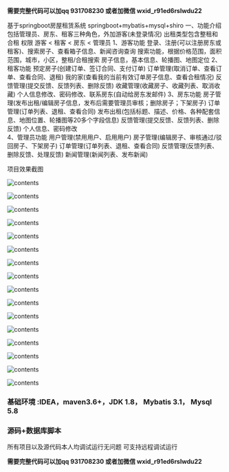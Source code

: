 **需要完整代码可以加qq   931708230 或者加微信   wxid_r91ed6rslwdu22**

基于springboot房屋租赁系统 springboot+mybatis+mysql+shiro
 一、功能介绍
包括管理员、房东、租客三种角色，外加游客(未登录情况)
出租类型包含整租和合租
权限 游客 < 租客 < 房东 < 管理员
1、游客功能
登录、注册(可以注册房东或租客)、搜索房子、查看箱子信息、新闻咨询查询
搜索功能，根据价格范围，面积范围，城市，小区，整租/合租搜索
房子信息，基本信息、轮播图、地图定位
2、租客功能
预定房子(创建订单、签订合同、支付订单)
订单管理(取消订单、查看订单、查看合同、退租)
我的家(查看我的当前有效订单房子信息、查看合租情况)
反馈管理(提交反馈、反馈列表、删除反馈)
收藏管理(收藏房子、收藏列表、取消收藏)
个人信息修改、密码修改、联系房东(自动给房东发邮件)
3、房东功能
房子管理(发布出租/编辑房子信息，发布后需要管理员审核；删除房子；下架房子)
订单管理(订单列表、退租、查看合同)
发布出租(包括标题、描述、价格、各种配套信息、地图位置、轮播图等20多个字段信息)
反馈管理(提交反馈、反馈列表、删除反馈)
个人信息、密码修改                                                
4、管理员功能
用户管理(禁用用户、启用用户)
房子管理(编辑房子、审核通过/驳回房子、下架房子)
订单管理(订单列表、退租、查看合同)
反馈管理(反馈列表、删除反馈、处理反馈)
新闻管理(新闻列表、发布新闻)

项目效果截图

![contents](./picture/picture1.png)

![contents](./picture/picture2.png)

![contents](./picture/picture12.png)

![contents](./picture/picture13.png)

![contents](./picture/picture14.png)

![contents](./picture/picture3.png)

![contents](./picture/picture17.png)

![contents](./picture/picture16.png)

![contents](./picture/picture4.png)

![contents](./picture/picture5.png)

![contents](./picture/picture6.png)

![contents](./picture/picture7.png)

![contents](./picture/picture8.png)

![contents](./picture/picture9.png)

![contents](./picture/picture10.png)

![contents](./picture/picture11.png)


### 基础环境 :IDEA，maven3.6+，JDK 1.8， Mybatis 3.1， Mysql 5.8
### 源码+数据库脚本 
所有项目以及源代码本人均调试运行无问题 可支持远程调试运行

**需要完整代码可以加qq  931708230 或者加微信  wxid_r91ed6rslwdu22**
